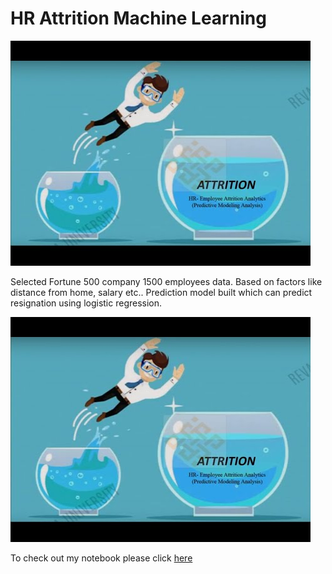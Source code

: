 # HR Attrition Machine Learning

![enter image description here](https://github.com/rgangur/DS/blob/main/hqdefault.jpg?raw=true)


Selected Fortune 500 company 1500 employees data. Based on factors like distance from home, salary etc.. Prediction model built which can predict  resignation using logistic regression.


![enter image description here](https://github.com/rgangur/DS/blob/main/hqdefault.jpg?raw=true)


To check out my notebook please click [here](https://github.com/rgangur/DS/blob/main/HR-Analytics_EmployeeAttrition.ipynb)
